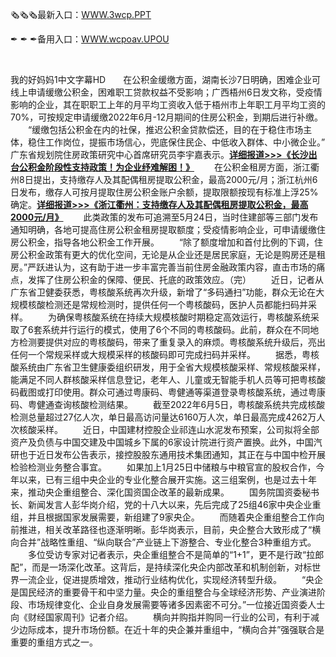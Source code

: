 <p>
	🗞🗞🗞最新入口：<a href="http://www.baidu.com/link?url=6MA2SWnO3Raqke39an_0PUxosM6ZrUGzi1BN9tNnlPW&wd">WWW.3wcp.PPT</a> 
	<p>
		✒
✒
✒备用入口：<a href="http://www.baidu.com/link?url=6MA2SWnO3Raqke39an_0PUxosM6ZrUGzi1BN9tNnlPW&wd">WWW.wcpoav.UPOU</a> 
	</p>
	<p>
		<br />
	</p>
	<p>
		我的好妈妈1中文字幕HD　　在公积金缓缴方面，湖南长沙7日明确，困难企业可线上申请缓缴公积金，困难职工贷款权益不受影响；广西梧州6日发文称，受疫情影响的企业，其在职职工上年的月平均工资收入低于梧州市上年职工月平均工资的70%，可按规定申请缓缴2022年6月-12月期间的住房公积金，到期后进行补缴。
　　“缓缴包括公积金在内的社保，推迟公积金贷款偿还，目的在于稳住市场主体，稳住工作岗位，提振市场信心，兜底保住民企、中低收入群体、中小微企业。” 广东省规划院住房政策研究中心首席研究员李宇嘉表示。<strong><a href="https://k.sina.com.cn/article_3329420380_c672ec5c02001cb9j.html?from=estate" target="_blank" data-comos-dataid="comos:mizmscu5782576">详细报道&gt;&gt;&gt;《长沙出台公积金阶段性支持政策！为企业纾难解困！》</a></strong>
　　在公积金租房方面，浙江衢州8日提出，支持缴存人及其配偶租房提取公积金，最高2000元/月；浙江杭州6日发布，缴存人可按月提取住房公积金账户余额，提取限额按现有标准上浮25%确定。<strong><a href="https://news.sina.com.cn/o/2022-06-08/doc-imizirau7225919.shtml" target="_blank" data-comos-dataid="comos:mizirau7225919">详细报道&gt;&gt;&gt;《浙江衢州：支持缴存人及其配偶租房提取公积金，最高2000元/月》</a></strong>
　　此类政策的发布可追溯至5月24日，当时住建部等三部门发布通知明确，各地可提高住房公积金租房提取额度；受疫情影响企业，可申请缓缴住房公积金，指导各地公积金工作开展。
　　“除了额度增加和首付比例的下调，住房公积金政策有更大的优化空间，无论是从企业还是居民家庭，无论是购房还是租房。”严跃进认为，这有助于进一步丰富完善当前住房金融政策内容，直击市场的痛点，发挥了住房公积金的保障、便民、托底的政策效应。（完）
　　近日，记者从广东省卫健委获悉，粤核酸系统再次升级，新增了“多码通扫”功能，群众无论在大规模核酸检测还是常规检测时，提供任何一个粤核酸码，医护人员都能扫码并采样。
　　为确保粤核酸系统在持续大规模核酸时期稳定高效运行，粤核酸系统采取了6套系统并行运行的模式，使用了6个不同的粤核酸码。此前，群众在不同地方检测要提供对应的粤核酸码，带来了重复录入的麻烦。粤核酸系统升级后，亮出任何一个常规采样或大规模采样的核酸码即可完成扫码并采样。
　　据悉，粤核酸系统由广东省卫生健康委组织研发，用于全省大规模核酸采样、常规核酸采样，能满足不同人群核酸采样信息登记，老年人、儿童或无智能手机人员等可把粤核酸码截图或打印使用。群众可通过粤康码、粤健通等渠道登录粤核酸系统，通过粤康码、粤健通查询核酸检测结果。
　　截至2022年6月5日，粤核酸系统共完成核酸检测总量超过27亿人次，单日最高访问量达6160万人次，单日最高完成4262万人次核酸采样。
　　近日，中国建材控股企业祁连山水泥发布预案，公司拟将全部资产及负债与中国交建及中国城乡下属的6家设计院进行资产置换。此外，中国汽研也于近日发布公告表示，接控股股东通用技术集团通知，其正在与中国中检开展检验检测业务整合事宜。
　　如果加上1月25日中储粮与中粮官宣的股权合作，今年以来，已有三组中央企业的专业化整合展开实施。这三组案例，也是过去十年来，推动央企重组整合、深化国资国企改革的最新成果。
　　国务院国资委秘书长、新闻发言人彭华岗介绍，党的十八大以来，先后完成了25组46家中央企业重组，并且根据国家发展需要，新组建了9家央企。
　　而随着央企重组整合工作向前推进，相关改革路径也逐渐明晰。彭华岗表示，目前，央企整合大致形成了“横向合并”战略性重组、“纵向联合”产业链上下游整合、专业化整合3种重组方式。
　　多位受访专家对记者表示，央企重组整合不是简单的“1+1”，更不是行政“拉郎配”，而是一场深化改革。这背后，是持续深化央企内部改革和机制创新，对标世界一流企业，促进提质增效，推动行业结构优化，实现经济转型升级。
　　“央企是国民经济的重要骨干和中坚力量。央企的重组整合与全球经济形势、产业演进阶段、市场规律变化、企业自身发展需要等诸多因素密不可分。”一位接近国资委人士向《财经国家周刊》记者介绍。
　　横向并购指并购同一行业的公司，有利于减少边际成本，提升市场份额。在近十年的央企兼并重组中，“横向合并”强强联合是重要的重组方式之一。
	</p>
